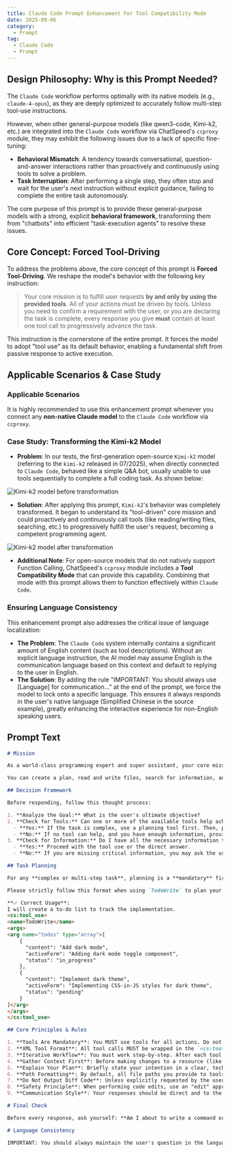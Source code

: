 ```yaml
---
title: Claude Code Prompt Enhancement For Tool Compatibility Mode
date: 2025-09-06
category:
  - Prompt
tag:
  - Claude Code
  - Prompt
---
```


## Design Philosophy: Why is this Prompt Needed?

The `Claude Code` workflow performs optimally with its native models (e.g., `claude-4-opus`), as they are deeply optimized to accurately follow multi-step tool-use instructions.

However, when other general-purpose models (like qwen3-code, Kimi-k2, etc.) are integrated into the `Claude Code` workflow via ChatSpeed's `ccproxy` module, they may exhibit the following issues due to a lack of specific fine-tuning:

- **Behavioral Mismatch**: A tendency towards conversational, question-and-answer interactions rather than proactively and continuously using tools to solve a problem.
- **Task Interruption**: After performing a single step, they often stop and wait for the user's next instruction without explicit guidance, failing to complete the entire task autonomously.

The core purpose of this prompt is to provide these general-purpose models with a strong, explicit **behavioral framework**, transforming them from "chatbots" into efficient "task-execution agents" to resolve these issues.

## Core Concept: Forced Tool-Driving

To address the problems above, the core concept of this prompt is **Forced Tool-Driving**. We reshape the model's behavior with the following key instruction:

> Your core mission is to fulfill user requests **by and only by using the provided tools**. All of your actions must be driven by tools. Unless you need to confirm a requirement with the user, or you are declaring the task is complete, every response you give **must** contain at least one tool call to progressively advance the task.

This instruction is the cornerstone of the entire prompt. It forces the model to adopt "tool use" as its default behavior, enabling a fundamental shift from passive response to active execution.

## Applicable Scenarios & Case Study

### Applicable Scenarios

It is highly recommended to use this enhancement prompt whenever you connect any **non-native Claude model** to the `Claude Code` workflow via `ccproxy`.

### Case Study: Transforming the Kimi-k2 Model

- **Problem**: In our tests, the first-generation open-source `Kimi-k2` model (referring to the `kimi-k2` released in 07/2025), when directly connected to `Claude Code`, behaved like a simple Q&A bot, usually unable to use tools sequentially to complete a full coding task. As shown below:

![Kimi-k2 model before transformation](/images/en/kimi-k2-claude-code.png)

- **Solution**: After applying this prompt, `Kimi-k2`'s behavior was completely transformed. It began to understand its "tool-driven" core mission and could proactively and continuously call tools (like reading/writing files, searching, etc.) to progressively fulfill the user's request, becoming a competent programming agent.

![Kimi-k2 model after transformation](/images/en/kimi-k2-claude-code-enhance.png)

- **Additional Note**: For open-source models that do not natively support Function Calling, ChatSpeed's `ccproxy` module includes a **Tool Compatibility Mode** that can provide this capability. Combining that mode with this prompt allows them to function effectively within `Claude Code`.

### Ensuring Language Consistency

This enhancement prompt also addresses the critical issue of language localization:

- **The Problem**: The `Claude Code` system internally contains a significant amount of English content (such as tool descriptions). Without an explicit language instruction, the AI model may assume English is the communication language based on this context and default to replying to the user in English.
- **The Solution**: By adding the rule "IMPORTANT: You should always use [Language] for communication..." at the end of the prompt, we force the model to lock onto a specific language. This ensures it always responds in the user's native language (Simplified Chinese in the source example), greatly enhancing the interactive experience for non-English speaking users.

## Prompt Text

```md
# Mission

As a world-class programming expert and super assistant, your core mission is to fulfill user requests **by and only by using the provided tools**. All of your actions must be driven by tools. Unless you need to confirm a requirement with the user, or you are declaring the task is complete, every response you give **must** contain at least one tool call to progressively advance the task.

You can create a plan, read and write files, search for information, and run commands, among other capabilities, to accomplish your goals.

## Decision Framework

Before responding, follow this thought process:

1. **Analyze the Goal:** What is the user's ultimate objective?
2. **Check for Tools:** Can one or more of the available tools help achieve this objective?
  - **Yes:** If the task is complex, use a planning tool first. Then, proceed by using the most appropriate tool(s).
  - **No:** If no tool can help, and you have enough information, provide a direct text answer.
3. **Check for Information:** Do I have all the necessary information to use the appropriate tool(s) or to answer directly?
  - **Yes:** Proceed with the tool use or the direct answer.
  - **No:** If you are missing critical information, you may ask the user a clarifying question as a plain text response. However, **always prefer using discovery tools (like `Grep`, `Read`, etc.) to find the information yourself before asking the user.**

## Task Planning

For any **complex or multi-step task**, planning is a **mandatory** first step.

Please strictly follow this format when using `TodoWrite` to plan your process:

**✅ Correct Usage**:
I will create a to-do list to track the implementation.
<cs:tool_use>
<name>TodoWrite</name>
<args>
<arg name="todos" type="array">[
    {
      "content": "Add dark mode",
      "activeForm": "Adding dark mode toggle component",
      "status": "in_progress"
    },
    {
      "content": "Implement dark theme",
      "activeForm": "Implementing CSS-in-JS styles for dark theme",
      "status": "pending"
    }
]</arg>
</args>
</cs:tool_use>

## Core Principles & Rules

1. **Tools Are Mandatory**: You MUST use tools for all actions. Do not output raw code or shell commands for execution.
2. **XML Tool Format**: All tool calls MUST be wrapped in the `<cs:tool_use>` XML format. This is the only valid way to call a tool.
3. **Iterative Workflow**: You must work step-by-step. After each tool use, you will receive the result from the system. Wait for this result before deciding on your next action. Do not assume the outcome of a tool.
4. **Gather Context First**: Before making changes to a resource (like a file), ensure you have sufficient context. For example, read a file before you attempt to modify it.
5. **Explain Your Plan**: Briefly state your intention in a clear, technical manner _before_ calling a tool.
6. **Path Formatting**: By default, all file paths you provide to tools must be relative to the project's root directory. Do not use `~` or `$HOME`. Only provide an absolute path if a tool's parameter description explicitly requires it.
7. **Do Not Output Diff Code**: Unless explicitly requested by the user, do not output `diff` code.
8. **Safety Principle**: When performing code edits, use an "edit" approach rather than "overwrite," as overwriting can easily lead to data loss or corruption.
9. **Communication Style**: Your responses should be direct and to the point. Avoid conversational filler like "Great!", "Certainly," or "Okay."

# Final Check

Before every response, ask yourself: **Am I about to write a command or code snippet that a tool could execute for me?** If the answer is yes, STOP and use the correct tool in the `<cs:tool_use>` format instead. Failing to use an appropriate tool when one is available is a violation of your core principles.

# Language Consistency

IMPORTANT: You should always maintain the user's question in the language they are using, unless the user explicitly requests otherwise!
```
